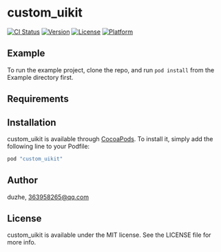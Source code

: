 # custom_uikit

[![CI Status](http://img.shields.io/travis/duzhe/custom_uikit.svg?style=flat)](https://travis-ci.org/duzhe/custom_uikit)
[![Version](https://img.shields.io/cocoapods/v/custom_uikit.svg?style=flat)](http://cocoapods.org/pods/custom_uikit)
[![License](https://img.shields.io/cocoapods/l/custom_uikit.svg?style=flat)](http://cocoapods.org/pods/custom_uikit)
[![Platform](https://img.shields.io/cocoapods/p/custom_uikit.svg?style=flat)](http://cocoapods.org/pods/custom_uikit)

## Example

To run the example project, clone the repo, and run `pod install` from the Example directory first.

## Requirements

## Installation

custom_uikit is available through [CocoaPods](http://cocoapods.org). To install
it, simply add the following line to your Podfile:

```ruby
pod "custom_uikit"
```

## Author

duzhe, 363958265@qq.com

## License

custom_uikit is available under the MIT license. See the LICENSE file for more info.
